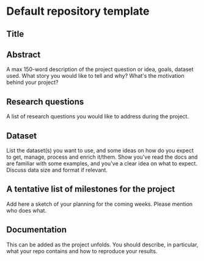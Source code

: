 # Default repository template

## Title

## Abstract
A max 150-word description of the project question or idea, goals, dataset used. What story you would like to tell and why? What's the motivation behind your project?

## Research questions
A list of research questions you would like to address during the project. 

## Dataset
List the dataset(s) you want to use, and some ideas on how do you expect to get, manage, process and enrich it/them. Show you've read the docs and are familiar with some examples, and you've a clear idea on what to expect. Discuss data size and format if relevant.

## A tentative list of milestones for the project
Add here a sketch of your planning for the coming weeks. Please mention who does what.

## Documentation
This can be added as the project unfolds. You should describe, in particular, what your repo contains and how to reproduce your results.
